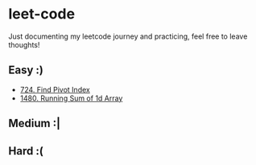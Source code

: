 # leet-code
Just documenting my leetcode journey and practicing, feel free to leave thoughts!

## Easy :)
- [724. Find Pivot Index](https://github.com/B-Salinas/leet-code/blob/main/724-pivot-index.md)
- [1480. Running Sum of 1d Array](https://github.com/B-Salinas/leet-code/blob/main/1480-running-sum.md)

## Medium :|

## Hard :(
